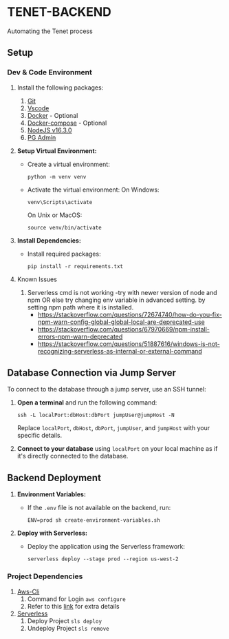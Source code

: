 # TENET-BACKEND

Automating the Tenet process

## Setup


### Dev & Code Environment 

1. Install the following packages:
   1. [Git](https://git-scm.com/downloads)
   2. [Vscode](https://code.visualstudio.com/download)
   3. [Docker](https://www.docker.com/products/docker-desktop) - Optional
   4. [Docker-compose](https://docs.docker.com/compose/install/) - Optional
   5. [NodeJS v16.3.0](https://github.com/nvm-sh/nvm#install--update-script)
   6. [PG Admin](https://www.pgadmin.org/download/)

2. **Setup Virtual Environment:**
   - Create a virtual environment:
     ```
     python -m venv venv
     ```
   - Activate the virtual environment:
     On Windows:
     ```
     venv\Scripts\activate
     ```
     On Unix or MacOS:
     ```
     source venv/bin/activate
     ```

3. **Install Dependencies:**
   - Install required packages:
     ```
     pip install -r requirements.txt
     ```

4. Known Issues

   1. Serverless cmd is not working -try with newer version of node and npm OR else try changing env variable in advanced setting.
by setting npm path where it is installed.
       * https://stackoverflow.com/questions/72674740/how-do-you-fix-npm-warn-config-global-global-local-are-deprecated-use
       * https://stackoverflow.com/questions/67970669/npm-install-errors-npm-warn-deprecated
       * https://stackoverflow.com/questions/51887616/windows-is-not-recognizing-serverless-as-internal-or-external-command

## Database Connection via Jump Server

To connect to the database through a jump server, use an SSH tunnel:

1. **Open a terminal** and run the following command:
   ```
   ssh -L localPort:dbHost:dbPort jumpUser@jumpHost -N
   ```
   Replace `localPort`, `dbHost`, `dbPort`, `jumpUser`, and `jumpHost` with your specific details.

2. **Connect to your database** using `localPort` on your local machine as if it's directly connected to the database.

## Backend Deployment

1. **Environment Variables:**
   - If the `.env` file is not available on the backend, run:
     ```
     ENV=prod sh create-environment-variables.sh
     ```

2. **Deploy with Serverless:**
   - Deploy the application using the Serverless framework:
     ```
     serverless deploy --stage prod --region us-west-2
     ```

### Project Dependencies


1. [Aws-Cli](https://docs.aws.amazon.com/cli/latest/userguide/cli-chap-install.html)
   1. Command for Login `aws configure` 
   2. Refer to this [link](https://docs.aws.amazon.com/cli/latest/userguide/cli-chap-configure.html) for extra details
2. [Serverless](https://www.serverless.com/framework/docs/getting-started/)
   1. Deploy Project `sls deploy`
   2. Undeploy Project `sls remove`
